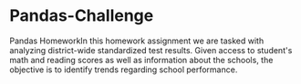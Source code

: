 # Pandas-Challenge
Pandas HomeworkIn this homework assignment we are tasked with analyzing district-wide standardized test results. Given access to student's math and reading scores as well as information about the schools, the objective is to identify trends regarding school performance.
